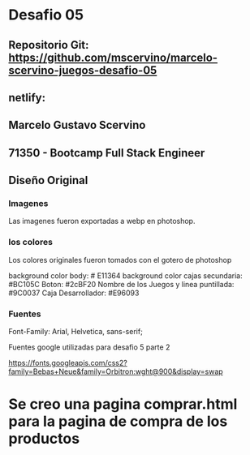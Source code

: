 # Desafio 05

## Repositorio Git: https://github.com/mscervino/marcelo-scervino-juegos-desafio-05

## netlify: 

## Marcelo Gustavo Scervino
## 71350 - Bootcamp Full Stack Engineer


## Diseño Original

### Imagenes

Las imagenes fueron exportadas a webp en photoshop.

### los colores

Los colores originales fueron tomados con el gotero de photoshop

background color body: # E11364
background color cajas secundaria: #BC105C
Boton: #2cBF20
Nombre de los Juegos y linea puntillada: #9C0037
Caja Desarrollador: #E96093

### Fuentes
Font-Family: Arial, Helvetica, sans-serif;

Fuentes google utilizadas para desafio 5 parte 2

https://fonts.googleapis.com/css2?family=Bebas+Neue&family=Orbitron:wght@900&display=swap

# Se creo una pagina comprar.html para la pagina de compra de los productos



